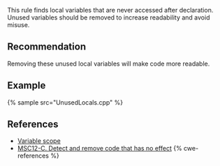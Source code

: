 This rule finds local variables that are never accessed after declaration. Unused variables should be removed to increase readability and avoid misuse.


## Recommendation
Removing these unused local variables will make code more readable.


## Example
{% sample src="UnusedLocals.cpp" %}

## References
* [Variable scope](http://www.tutorialspoint.com/cplusplus/cpp_variable_scope.htm)
* [MSC12-C. Detect and remove code that has no effect](https://wiki.sei.cmu.edu/confluence/display/c/MSC12-C.+Detect+and+remove+code+that+has+no+effect+or+is+never+executed)
{% cwe-references %}
